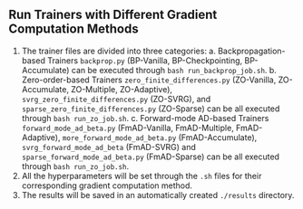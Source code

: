 ## Run Trainers with Different Gradient Computation Methods
1. The trainer files are divided into three categories:
	a. Backpropagation-based Trainers
	    `backprop.py` (BP-Vanilla, BP-Checkpointing, BP-Accumulate) can be executed through `bash run_backprop_job.sh`.
    b. Zero-order-based Trainers
        `zero_finite_differences.py` (ZO-Vanilla, ZO-Accumulate, ZO-Multiple, ZO-Adaptive), `svrg_zero_finite_differences.py` (ZO-SVRG), and `sparse_zero_finite_differences.py` (ZO-Sparse) can be all executed through `bash run_zo_job.sh`.
    c. Forward-mode AD-based Trainers
        `forward_mode_ad_beta.py` (FmAD-Vanilla, FmAD-Multiple, FmAD-Adaptive), `more_forward_mode_ad_beta.py` (FmAD-Accumulate), `svrg_forward_mode_ad_beta` (FmAD-SVRG) and `sparse_forward_mode_ad_beta.py` (FmAD-Sparse) can be all executed through `bash run_zo_job.sh`.
 2.    All the hyperparameters will be set through the `.sh` files for their corresponding gradient computation method. 
 3. The results will be saved in an automatically created `./results` directory.
